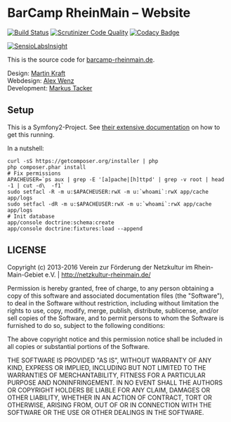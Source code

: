 # BarCamp RheinMain – Website

[![Build Status](https://travis-ci.org/BCRM/www.png)](https://travis-ci.org/BCRM/www) 
[![Scrutinizer Code Quality](https://scrutinizer-ci.com/g/BCRM/www/badges/quality-score.png?b=master)](https://scrutinizer-ci.com/g/BCRM/www/?branch=master)
[![Codacy Badge](https://api.codacy.com/project/badge/Grade/dc346f9095494716a806ad8780f05fca)](https://www.codacy.com/app/coderbyheart/www?utm_source=github.com&amp;utm_medium=referral&amp;utm_content=BCRM/www&amp;utm_campaign=Badge_Grade)

[![SensioLabsInsight](https://insight.sensiolabs.com/projects/40ee3236-6312-42b7-a1e9-1d54b249ff34/big.png)](https://insight.sensiolabs.com/projects/40ee3236-6312-42b7-a1e9-1d54b249ff34)

This is the source code for [barcamp-rheinmain.de](http://barcamp-rheinmain.de/).

Design: [Martin Kraft](http://martinkraft.com/)  
Webdesign: [Alex Wenz](http://alexwenz.de/)  
Development: [Markus Tacker](https://coderbyheart.com/)

## Setup

This is a Symfony2-Project. See [their extensive documentation](http://symfony.com/doc/2.3/book/installation.html) on how to get this running.

In a nutshell:

    curl -sS https://getcomposer.org/installer | php
    php composer.phar install
    # Fix permissions
    APACHEUSER=`ps aux | grep -E '[a]pache|[h]ttpd' | grep -v root | head -1 | cut -d\  -f1`
    sudo setfacl -R -m u:$APACHEUSER:rwX -m u:`whoami`:rwX app/cache app/logs
    sudo setfacl -dR -m u:$APACHEUSER:rwX -m u:`whoami`:rwX app/cache app/logs
    # Init database
    app/console doctrine:schema:create
    app/console doctrine:fixtures:load --append


## LICENSE

Copyright (c) 2013-2016 Verein zur Förderung der Netzkultur im Rhein-Main-Gebiet e.V. | http://netzkultur-rheinmain.de/

Permission is hereby granted, free of charge, to any person obtaining a copy of this software and associated
documentation files (the "Software"), to deal in the Software without restriction, including without limitation
the rights to use, copy, modify, merge, publish, distribute, sublicense, and/or sell copies of the Software,
and to permit persons to whom the Software is furnished to do so, subject to the following conditions:

The above copyright notice and this permission notice shall be included in all copies or substantial portions of
the Software.

THE SOFTWARE IS PROVIDED "AS IS", WITHOUT WARRANTY OF ANY KIND, EXPRESS OR IMPLIED, INCLUDING BUT NOT LIMITED TO
THE WARRANTIES OF MERCHANTABILITY, FITNESS FOR A PARTICULAR PURPOSE AND NONINFRINGEMENT. IN NO EVENT SHALL THE
AUTHORS OR COPYRIGHT HOLDERS BE LIABLE FOR ANY CLAIM, DAMAGES OR OTHER LIABILITY, WHETHER IN AN ACTION OF CONTRACT,
TORT OR OTHERWISE, ARISING FROM, OUT OF OR IN CONNECTION WITH THE SOFTWARE OR THE USE OR OTHER DEALINGS IN THE SOFTWARE.
